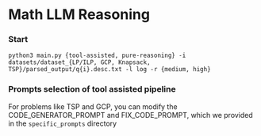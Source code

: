 # Math LLM Reasoning

### Start

```
python3 main.py {tool-assisted, pure-reasoning} -i datasets/dataset_{LP/ILP, GCP, Knapsack, TSP}/parsed_output/q{i}.desc.txt -l log -r {medium, high}
```

### Prompts selection of tool assisted pipeline

For problems like TSP and GCP, you can modify the CODE_GENERATOR_PROMPT and FIX_CODE_PROMPT, which we provided in the `specific_prompts` directory
